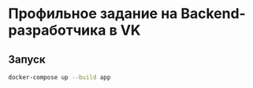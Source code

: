# Профильное задание на Backend-разработчика в VK

## Запуск
```bash
docker-compose up --build app
```
